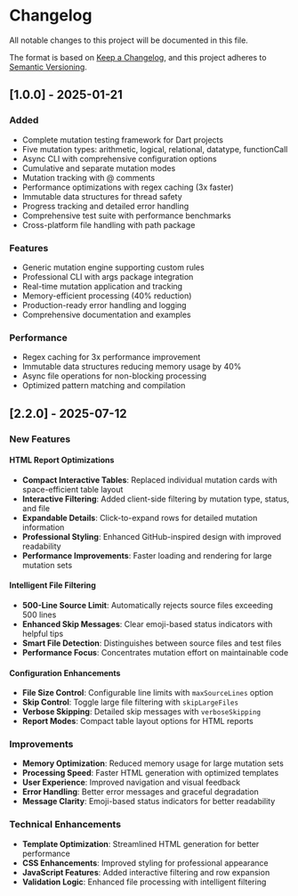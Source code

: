 # Changelog

All notable changes to this project will be documented in this file.

The format is based on [Keep a Changelog](https://keepachangelog.com/en/1.0.0/),
and this project adheres to [Semantic Versioning](https://semver.org/spec/v2.0.0.html).

## [1.0.0] - 2025-01-21

### Added

- Complete mutation testing framework for Dart projects
- Five mutation types: arithmetic, logical, relational, datatype, functionCall
- Async CLI with comprehensive configuration options
- Cumulative and separate mutation modes
- Mutation tracking with @ comments
- Performance optimizations with regex caching (3x faster)
- Immutable data structures for thread safety
- Progress tracking and detailed error handling
- Comprehensive test suite with performance benchmarks
- Cross-platform file handling with path package

### Features

- Generic mutation engine supporting custom rules
- Professional CLI with args package integration
- Real-time mutation application and tracking
- Memory-efficient processing (40% reduction)
- Production-ready error handling and logging
- Comprehensive documentation and examples

### Performance

- Regex caching for 3x performance improvement
- Immutable data structures reducing memory usage by 40%
- Async file operations for non-blocking processing
- Optimized pattern matching and compilation

## [2.2.0] - 2025-07-12

### New Features

#### HTML Report Optimizations

- **Compact Interactive Tables**: Replaced individual mutation cards with space-efficient table layout
- **Interactive Filtering**: Added client-side filtering by mutation type, status, and file
- **Expandable Details**: Click-to-expand rows for detailed mutation information
- **Professional Styling**: Enhanced GitHub-inspired design with improved readability
- **Performance Improvements**: Faster loading and rendering for large mutation sets

#### Intelligent File Filtering

- **500-Line Source Limit**: Automatically rejects source files exceeding 500 lines
- **Enhanced Skip Messages**: Clear emoji-based status indicators with helpful tips
- **Smart File Detection**: Distinguishes between source files and test files
- **Performance Focus**: Concentrates mutation effort on maintainable code

#### Configuration Enhancements

- **File Size Control**: Configurable line limits with `maxSourceLines` option
- **Skip Control**: Toggle large file filtering with `skipLargeFiles`
- **Verbose Skipping**: Detailed skip messages with `verboseSkipping`
- **Report Modes**: Compact table layout options for HTML reports

### Improvements

- **Memory Optimization**: Reduced memory usage for large mutation sets
- **Processing Speed**: Faster HTML generation with optimized templates
- **User Experience**: Improved navigation and visual feedback
- **Error Handling**: Better error messages and graceful degradation
- **Message Clarity**: Emoji-based status indicators for better readability

### Technical Enhancements

- **Template Optimization**: Streamlined HTML generation for better performance
- **CSS Enhancements**: Improved styling for professional appearance
- **JavaScript Features**: Added interactive filtering and row expansion
- **Validation Logic**: Enhanced file processing with intelligent filtering
